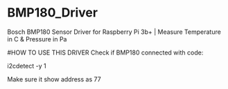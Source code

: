 # BMP180_Driver
Bosch BMP180 Sensor Driver for Raspberry Pi 3b+ | Measure Temperature in C & Pressure in Pa

#HOW TO USE THIS DRIVER 
Check if BMP180 connected with code:

i2cdetect -y 1

Make sure it show address as 77

